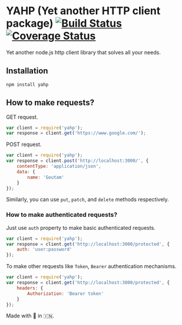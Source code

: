 YAHP (Yet another HTTP client package) [![Build Status](https://travis-ci.org/Goutam192002/yahp.svg?branch=main)](https://travis-ci.org/Goutam192002/yahp) [![Coverage Status](https://coveralls.io/repos/github/Goutam192002/yahp/badge.svg?branch=main)](https://coveralls.io/github/Goutam192002/yahp?branch=main)
===========

Yet another node.js http client library that solves all your needs.

## Installation
    npm install yahp
    
## How to make requests?

GET request.
```javascript
var client = require('yahp');
var response = client.get('https://www.google.com/');
```

POST request.
```javascript
var client = require('yahp');
var response = client.post('http://localhost:3000/', {
    contentType: 'application/json',
    data: {
        name: 'Goutam'
    }
});
```
Similarly, you can use `put`, `patch`, and `delete` methods respectively.

### How to make authenticated requests?
Just use `auth` property to make basic authenticated requests.
```javascript
var client = require('yahp');
var response = client.get('http://localhost:3000/protected', {
    auth: 'user:password'
});
```

To make other requests like `Token`, `Bearer` authentication mechanisms.
```javascript
var client = require('yahp');
var response = client.get('http://localhost:3000/protected', {
    headers: {
        Authorization: 'Bearer token'
    }
});
```

Made with 💓 in 🇮🇳.